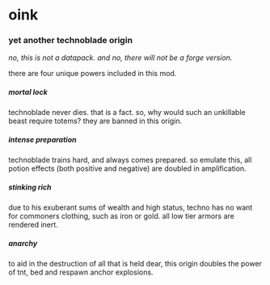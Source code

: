 # oink
### yet another technoblade origin

*no, this is not a datapack. and no, there will not be a forge version.*

there are four unique powers included in this mod.

##### mortal lock
technoblade never dies. that is a fact. so, why would such an unkillable beast require totems? they are banned in this origin.

##### intense preparation
technoblade trains hard, and always comes prepared. so emulate this, all potion effects (both positive and negative) are doubled in amplification.

##### stinking rich
due to his exuberant sums of wealth and high status, techno has no want for commoners clothing, such as iron or gold. all low tier armors are rendered inert.

##### anarchy
to aid in the destruction of all that is held dear, this origin doubles the power of tnt, bed and respawn anchor explosions.